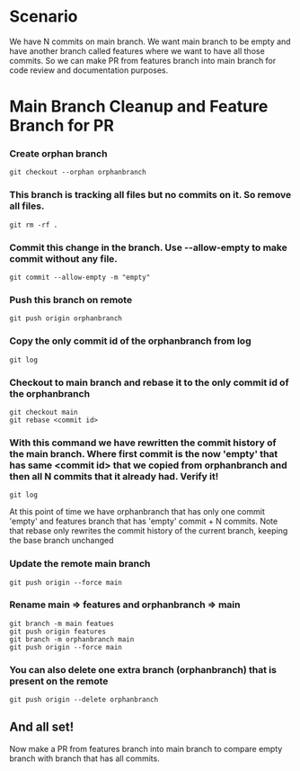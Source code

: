 # Scenario
We have N commits  on main branch. We want main branch to be empty and have another branch called features where we want to have all those commits. So we can make PR from features branch into main branch for code review and documentation purposes.

# Main Branch Cleanup and Feature Branch for PR

### Create orphan branch
```git checkout --orphan orphanbranch```

### This branch is tracking all files but no commits on it. So remove all files.
```git rm -rf .```

### Commit this change in the branch. Use --allow-empty to make commit without any file.
```git commit --allow-empty -m "empty"```

### Push this branch on remote
```git push origin orphanbranch```

### Copy the only commit id of the orphanbranch from log
```git log```

### Checkout to main branch and rebase it to the only commit id of the orphanbranch
```
git checkout main
git rebase <commit id>
```

### With this command we have rewritten the commit history of the main branch. Where first commit is the now 'empty' that has same \<commit id\> that we copied from orphanbranch and then all N commits that it already had. Verify it!
```git log```

At this point of time we have orphanbranch that has only one commit 'empty' and features branch that has 'empty' commit + N commits. 
Note that rebase only rewrites the commit history of the current branch, keeping the base branch unchanged

### Update the remote main branch 
```git push origin --force main```

### Rename main => features and orphanbranch => main
```
git branch -m main featues
git push origin features
git branch -m orphanbranch main
git push origin --force main
```
### You can also delete one extra branch (orphanbranch) that is present on the remote
```git push origin --delete orphanbranch```


## And all set!
Now make a PR from features branch into main branch to compare empty branch with branch that has all commits.
